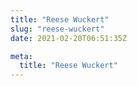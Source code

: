 ```yaml
---
title: "Reese Wuckert"
slug: "reese-wuckert"
date: 2021-02-20T06:51:35Z

meta:
  title: "Reese Wuckert"
---
```


